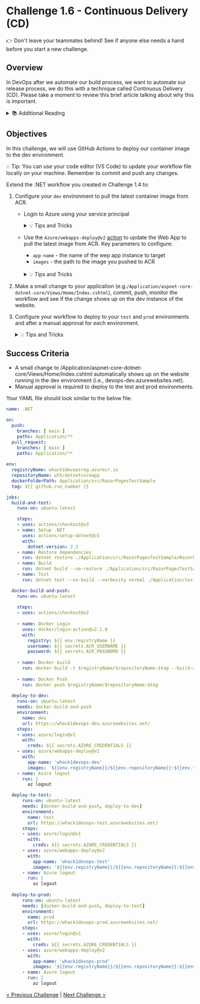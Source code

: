 # Challenge 1.6 - Continuous Delivery (CD)

👉 Don't leave your teammates behind! See if anyone else needs a hand before you start a new challenge.

## Overview

In DevOps after we automate our build process, we want to automate our release process, we do this with a technique called Continuous Delivery (CD). Please take a moment to review this brief article talking about why this is important. 

  <details>
  <summary>📚 Additional Reading</summary>
  <ul>
  <li><a href="https://docs.microsoft.com/en-us/azure/devops/learn/what-is-continuous-delivery">What is Continuous Delivery?</a></li>
  </ul>
  </details>

## Objectives

In this challenge, we will use GitHub Actions to deploy our container image to the dev environment. 

💡 Tip: You can use your code editor (VS Code) to update your workflow file locally on your machine. Remember to commit and push any changes.

Extend the .NET workflow you created in Challenge 1.4 to:

1. Configure your `dev` environment to pull the latest container image from ACR. 
   - Login to Azure using your service principal
      <details>
      <summary>💡 Tips and Tricks</summary>
      <ul>
      <li>Search the GitHub Actions Marketplace for <code>Azure WebApp</code>. You can use the <a href="https://github.com/marketplace/actions/azure-webapp#sample-workflow-to-build-and-deploy-a-nodejs-app-to-containerized-webapp-using-publish-profile">GitHub Action for deploying to Azure Web App</a></li>
      <li>Save yourself some time here, remember that you logged into Azure with a Service Principal in your manual workflow</li>
      <li>No need to generate deployment credentials, these are provided by your coach.</li>
      </ul>
      </details>

   - Use the `Azure/webapps-deploy@v2` [action](https://github.com/Azure/webapps-deploy) to update the Web App to pull the latest image from ACR. Key parameters to configure:
      - `app-name` - the name of the wep app instance to target
      - `images` - the path to the image you pushed to ACR

      <br/>
      <details>
      <summary>💡 Tips and Tricks</summary>
      <ul>
      <li><a href="https://learn.microsoft.com/en-us/azure/app-service/deploy-container-github-action?tabs=service-principal#deploy-to-an-app-service-container">Deploy to an App Service container</a>
      </li>
      <li><a href="https://github.com/marketplace/actions/azure-webapp">GitHub Action for deploying to Azure Web App</a></li>
      </ul>
      </details>

2. Make a small change to your application  (e.g.`/Application/aspnet-core-dotnet-core/Views/Home/Index.cshtml`), commit, push, monitor the workflow and see if the change shows up on the dev instance of the website.

3. Configure your workflow to deploy to your `test` and `prod` environments and after a manual approval for *each* environment.

    <details>
    <summary>💡 Tips and Tricks</summary>
    <ul>
    <li>It might be time to configure some <a href="https://docs.github.com/en/actions/deployment/targeting-different-environments/using-environments-for-deployment#about-environments">environments</a>
    </li>
    </ul>
    </details>

## Success Criteria

* A small change to /Application/aspnet-core-dotnet-core/Views/Home/Index.cshtml automatically shows up on the website running in the dev environment (i.e., <prefix>devops-dev.azurewebsites.net).
 * Manual approval is required to deploy to the test and prod environments.


Your YAML file should look similar to the below file:

```yaml
name: .NET

on:
  push:
    branches: [ main ]
    paths: Application/**
  pull_request:
    branches: [ main ]
    paths: Application/**
    
env:
  registryName: whack1devopsreg.azurecr.io
  repositoryName: wth/dotnetcoreapp
  dockerFolderPath: Application/src/RazorPagesTestSample
  tag: ${{ github.run_number }}

jobs:
  build-and-test:
    runs-on: ubuntu-latest

    steps:
    - uses: actions/checkout@v3
    - name: Setup .NET
      uses: actions/setup-dotnet@v3
      with:
        dotnet-version: 2.2
    - name: Restore dependencies
      run: dotnet restore ./Application/src/RazorPagesTestSample/RazorPagesTestSample.csproj
    - name: Build
      run: dotnet build --no-restore ./Application/src/RazorPagesTestSample/RazorPagesTestSample.csproj
    - name: Test
      run: dotnet test --no-build --verbosity normal ./Application/tests/RazorPagesTestSample.Tests/RazorPagesTestSample.Tests.csproj

  docker-build-and-push:
    runs-on: ubuntu-latest
    
    steps:
    - uses: actions/checkout@v2
    
    - name: Docker Login
      uses: docker/login-action@v2.1.0
      with:
        registry: ${{ env.registryName }}
        username: ${{ secrets.ACR_USERNAME }}
        password: ${{ secrets.ACR_PASSWORD }}
        
    - name: Docker build
      run: docker build -t $registryName/$repositoryName:$tag --build-arg build_version=$tag $dockerFolderPath
    
    - name: Docker Push
      run: docker push $registryName/$repositoryName:$tag
      
  deploy-to-dev:
    runs-on: ubuntu-latest
    needs: docker-build-and-push
    environment:
      name: dev
      url: https://whack1devops-dev.azurewebsites.net/
    steps:
    - uses: azure/login@v1
      with:
        creds: ${{ secrets.AZURE_CREDENTIALS }}
    - uses: azure/webapps-deploy@v2
      with:
        app-name: 'whack1devops-dev'
        images: '${{env.registryName}}/${{env.repositoryName}}:${{env.tag}}'
    - name: Azure logout
      run: |
        az logout

  deploy-to-test:
      runs-on: ubuntu-latest
      needs: [docker-build-and-push, deploy-to-dev]
      environment:
        name: test
        url: https://whack1devops-test.azurewebsites.net/
      steps:
      - uses: azure/login@v1
        with:
          creds: ${{ secrets.AZURE_CREDENTIALS }}
      - uses: azure/webapps-deploy@v2
        with:
          app-name: 'whack1devops-test'
          images: '${{env.registryName}}/${{env.repositoryName}}:${{env.tag}}'
      - name: Azure logout
        run: |
          az logout
             
  deploy-to-prod:
      runs-on: ubuntu-latest
      needs: [docker-build-and-push, deploy-to-test]
      environment:
        name: prod
        url: https://whack1devops-prod.azurewebsites.net/
      steps:
      - uses: azure/login@v1
        with:
          creds: ${{ secrets.AZURE_CREDENTIALS }}
      - uses: azure/webapps-deploy@v2
        with:
          app-name: 'whack1devops-prod'
          images: '${{env.registryName}}/${{env.repositoryName}}:${{env.tag}}'
      - name: Azure logout
        run: |
          az logout
```

[< Previous Challenge](../1.5/readme.md) | [Next Challenge >](../1.7/readme.md)

